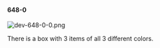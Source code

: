 #### 648-0
![dev-648-0-0.png](https://github.com/lil-lab/nlvr/raw/master/nlvr/dev/images/1/dev-648-0-0.png "dev-648-0-0.png")

There is a box with 3 items of all 3 different colors.